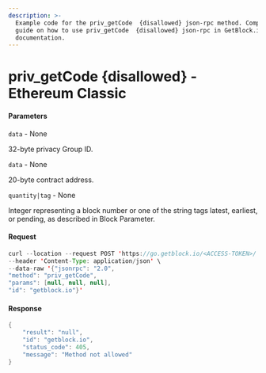```yaml
---
description: >-
  Example code for the priv_getCode  {disallowed} json-rpc method. Сomplete
  guide on how to use priv_getCode  {disallowed} json-rpc in GetBlock.io Web3
  documentation.
---
```


# priv\_getCode {disallowed} - Ethereum Classic

#### Parameters

`data` - None

32-byte privacy Group ID.

`data` - None

20-byte contract address.

`quantity|tag` - None

Integer representing a block number or one of the string tags latest, earliest, or pending, as described in Block Parameter.

#### Request

```java
curl --location --request POST 'https://go.getblock.io/<ACCESS-TOKEN>/' \
--header 'Content-Type: application/json' \ 
--data-raw '{"jsonrpc": "2.0",
"method": "priv_getCode",
"params": [null, null, null],
"id": "getblock.io"}'
```

#### Response

```java
{
    "result": "null",
    "id": "getblock.io",
    "status_code": 405,
    "message": "Method not allowed"
}
```
